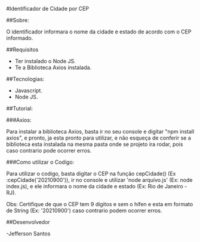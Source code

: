 #Identificador de Cidade por CEP

##Sobre:

O identificador informara o nome da cidade e estado de acordo com o CEP informado.

##Requisitos

- Ter instalado o Node JS. 
- Te a Biblioteca Axios instalada.

##Tecnologias:

- Javascript.
- Node JS.

##Tutorial:

###Axios:

Para instalar a biblioteca Axios, basta ir no seu console e digitar "npm install axios", e pronto, ja esta pronto para utilizar, e não esqueça de conferir se a biblioteca esta instalada na mesma pasta onde se projeto ira rodar, pois caso contrario pode ocorrer erros.

###Como utilizar o Codigo:

Para utilizar o codigo, basta digitar o CEP na função cepCidade() (Ex :cepCidade('20210900')), ir no console e utilizar 'node arquivo.js' (Ex: node index.js), e ele informara o nome da cidade e estado (Ex: Rio de Janeiro - RJ).

Obs: Certifique de que o CEP tem 9 digitos e sem o hífen e esta em formato de String (Ex: '20210900') caso contrario podem ocorrer erros.

##Desenvolvedor

-Jefferson Santos 


